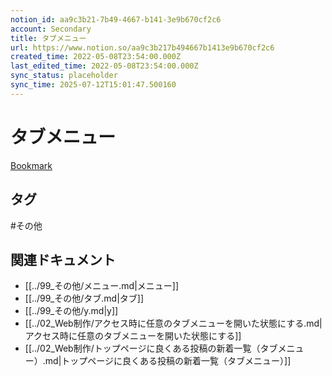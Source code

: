 ```yaml
---
notion_id: aa9c3b21-7b49-4667-b141-3e9b670cf2c6
account: Secondary
title: タブメニュー
url: https://www.notion.so/aa9c3b217b494667b1413e9b670cf2c6
created_time: 2022-05-08T23:54:00.000Z
last_edited_time: 2022-05-08T23:54:00.000Z
sync_status: placeholder
sync_time: 2025-07-12T15:01:47.500160
---
```

# タブメニュー

[Bookmark](https://junpei-sugiyama.com/tab-menu/)

## タグ

#その他 

## 関連ドキュメント

- [[../99_その他/メニュー.md|メニュー]]
- [[../99_その他/タブ.md|タブ]]
- [[../99_その他/y.md|y]]
- [[../02_Web制作/アクセス時に任意のタブメニューを開いた状態にする.md|アクセス時に任意のタブメニューを開いた状態にする]]
- [[../02_Web制作/トップページに良くある投稿の新着一覧（タブメニュー）.md|トップページに良くある投稿の新着一覧（タブメニュー）]]
